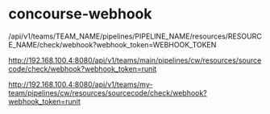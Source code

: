 # concourse-webhook


/api/v1/teams/TEAM_NAME/pipelines/PIPELINE_NAME/resources/RESOURCE_NAME/check/webhook?webhook_token=WEBHOOK_TOKEN

http://192.168.100.4:8080/api/v1/teams/main/pipelines/cw/resources/sourcecode/check/webhook?webhook_token=runit

http://192.168.100.4:8080/api/v1/teams/my-team/pipelines/cw/resources/sourcecode/check/webhook?webhook_token=runit
